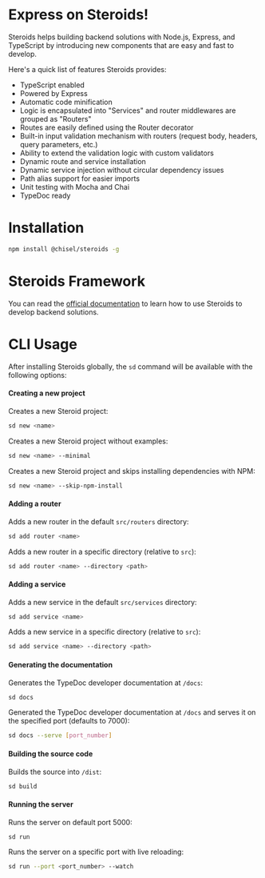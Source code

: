 # Express on Steroids!

Steroids helps building backend solutions with Node.js, Express, and TypeScript by introducing new components that are easy and fast to develop.

Here's a quick list of features Steroids provides:

  - TypeScript enabled
  - Powered by Express
  - Automatic code minification
  - Logic is encapsulated into "Services" and router middlewares are grouped as "Routers"
  - Routes are easily defined using the Router decorator
  - Built-in input validation mechanism with routers (request body, headers, query parameters, etc.)
  - Ability to extend the validation logic with custom validators
  - Dynamic route and service installation
  - Dynamic service injection without circular dependency issues
  - Path alias support for easier imports
  - Unit testing with Mocha and Chai
  - TypeDoc ready

# Installation

```bash
npm install @chisel/steroids -g
```

# Steroids Framework

You can read the [official documentation](./docs/steroids.md) to learn how to use Steroids to develop backend solutions.

# CLI Usage

After installing Steroids globally, the `sd` command will be available with the following options:

#### Creating a new project

Creates a new Steroid project:
```bash
sd new <name>
```

Creates a new Steroid project without examples:
```bash
sd new <name> --minimal
```

Creates a new Steroid project and skips installing dependencies with NPM:
```bash
sd new <name> --skip-npm-install
```

#### Adding a router

Adds a new router in the default `src/routers` directory:
```bash
sd add router <name>
```

Adds a new router in a specific directory (relative to `src`):
```bash
sd add router <name> --directory <path>
```

#### Adding a service

Adds a new service in the default `src/services` directory:
```bash
sd add service <name>
```

Adds a new service in a specific directory (relative to `src`):
```bash
sd add service <name> --directory <path>
```

#### Generating the documentation

Generates the TypeDoc developer documentation at `/docs`:
```bash
sd docs
```

Generated the TypeDoc developer documentation at `/docs` and serves it on the specified port (defaults to 7000):
```bash
sd docs --serve [port_number]
```

#### Building the source code

Builds the source into `/dist`:
```bash
sd build
```

#### Running the server

Runs the server on default port 5000:
```bash
sd run
```

Runs the server on a specific port with live reloading:
```bash
sd run --port <port_number> --watch
```
